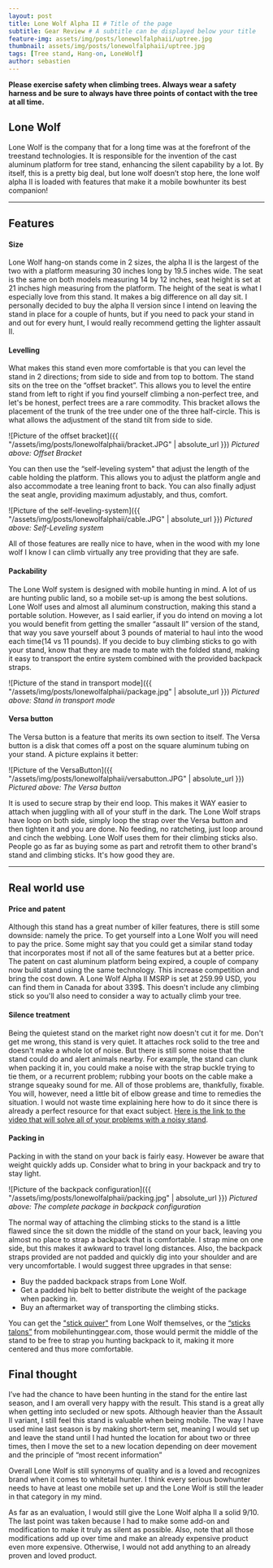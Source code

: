 ```yaml
---
layout: post
title: Lone Wolf Alpha II # Title of the page
subtitle: Gear Review # A subtitle can be displayed below your title
feature-img: assets/img/posts/lonewolfalphaii/uptree.jpg
thumbnail: assets/img/posts/lonewolfalphaii/uptree.jpg
tags: [Tree stand, Hang-on, LoneWolf]
author: sebastien
---
```

**Please exercise safety when climbing trees. Always wear a safety harness and be sure to always have three points of contact with the tree at all time.**

## Lone Wolf

Lone Wolf is the company that for a long time was at the forefront of the treestand technologies. It is responsible for the invention of the cast aluminum platform for tree stand, enhancing the silent capability by a lot. By itself, this is a pretty big deal, but lone wolf doesn’t stop here, the lone wolf alpha II is loaded with features that make it a mobile bowhunter its best companion!

*****

## Features

#### Size

Lone Wolf hang-on stands come in 2 sizes, the alpha II is the largest of the two with a platform measuring 30 inches long by 19.5 inches wide. The seat is the same on both models measuring 14 by 12 inches, seat height is set at 21 inches high measuring from the platform. The height of the seat is what I especially love from this stand. It makes a big difference on all day sit. I personally decided to buy the alpha II version since I intend on leaving the stand in place for a couple of hunts, but if you need to pack your stand in and out for every hunt, I would really recommend getting the lighter assault II.

#### Levelling

What makes this stand even more comfortable is that you can level the stand in 2 directions; from side to side and from top to bottom. The stand sits on the tree on the “offset bracket”. This allows you to level the entire stand from left to right if you find yourself climbing a non-perfect tree, and let's be honest, perfect trees are a rare commodity. This bracket allows the placement of the trunk of the tree under one of the three half-circle. This is what allows the adjustment of the stand tilt from side to side.

![Picture of the offset bracket]({{ "/assets/img/posts/lonewolfalphaii/bracket.JPG" | absolute_url }})
*Pictured above: Offset Bracket*

You can then use the “self-leveling system" that adjust the length of the cable holding the platform. This allows you to adjust the platform angle and also accommodate a tree leaning front to back. You can also finally adjust the seat angle, providing maximum adjustably, and thus, comfort.

![Picture of the self-leveling-system]({{ "/assets/img/posts/lonewolfalphaii/cable.JPG" | absolute_url }})
*Pictured above: Self-Leveling system*

All of those features are really nice to have, when in the wood with my lone wolf I know I can climb virtually any tree providing that they are safe.

#### Packability

The Lone Wolf system is designed with mobile hunting in mind. A lot of us are hunting public land, so a mobile set-up is among the best solutions. Lone Wolf uses and almost all aluminum construction, making this stand a portable solution. However, as I said earlier, if you do intend on moving a lot you would benefit from getting the smaller “assault II” version of the stand, that way you save yourself about 3 pounds of material to haul into the wood each time(14 vs 11 pounds). If you decide to buy climbing sticks to go with your stand, know that they are made to mate with the folded stand, making it easy to transport the entire system combined with the provided backpack straps.

![Picture of the stand in transport mode]({{ "/assets/img/posts/lonewolfalphaii/package.jpg" | absolute_url }})
*Pictured above: Stand in transport mode*

#### Versa button

The Versa button is a feature that merits its own section to itself. The Versa button is a disk that comes off a post on the square aluminum tubing on your stand. A picture explains it better:

![Picture of the VersaButton]({{ "/assets/img/posts/lonewolfalphaii/versabutton.JPG" | absolute_url }})
*Pictured above: The Versa button*

It is used to secure strap by their end loop. This makes it WAY easier to attach when juggling with all of your stuff in the dark. The Lone Wolf straps have loop on both side, simply loop the strap over the Versa button and then tighten it and you are done. No feeding, no ratcheting, just loop around and cinch the webbing. Lone Wolf uses them for their climbing sticks also. People go as far as buying some as part and retrofit them to other brand's stand and climbing sticks. It's how good they are.

*****

## Real world use

#### Price and patent

Although this stand has a great number of killer features, there is still some downside: namely the price. To get yourself into a Lone Wolf you will need to pay the price. Some might say that you could get a similar stand today that incorporates most if not all of the same features but at a better price. The patent on cast aluminum platform being expired, a couple of company now build stand using the same technology. This increase competition and bring the cost down. A Lone Wolf Alpha II MSRP is set at 259.99 USD, you can find them in Canada for about 339$. This doesn't include any climbing stick so you'll also need to consider a way to actually climb your tree.

#### Silence treatment

Being the quietest stand on the market right now doesn't cut it for me. Don't get me wrong, this stand is very quiet. It attaches rock solid to the tree and doesn't make a whole lot of noise. But there is still some noise that the stand could do and alert animals nearby. For example, the stand can clunk when packing it in, you could make a noise with the strap buckle trying to tie them, or a recurrent problem; rubbing your boots on the cable make a strange squeaky sound for me. All of those problems are, thankfully, fixable. You will, however, need a little bit of elbow grease and time to remedies the situation. I would not waste time explaining here how to do it since there is already a perfect resource for that exact subject. [Here is the link to the video that will solve all of your problems with a noisy stand](https://www.youtube.com/watch?v=U_22dM-YGnY).

#### Packing in

Packing in with the stand on your back is fairly easy. However be aware that weight quickly adds up. Consider what to bring in your backpack and try to stay light.

![Picture of the backpack configuration]({{ "/assets/img/posts/lonewolfalphaii/packing.jpg" | absolute_url }})
*Pictured above: The complete package in backpack configuration*

 The normal way of attaching the climbing sticks to the stand is a little flawed since the sit down the middle of the stand on your back, leaving you almost no place to strap a backpack that is comfortable. I strap mine on one side, but this makes it awkward to travel long distances. Also, the backpack straps provided are not padded and quickly dig into your shoulder and are very uncomfortable. I would suggest three upgrades in that sense:
- Buy the padded backpack straps from Lone Wolf.
- Get a padded hip belt to better distribute the weight of the package when packing in.
- Buy an aftermarket way of transporting the climbing sticks.

You can get the ["stick quiver"](https://www.lonewolfhuntingproducts.com/shop/Products/Alpha-Tech-Stick-Quiver__AT-SQ.aspx) from Lone Wolf themselves, or the [“sticks talons”](http://www.mobilehuntinggear.com) from mobilehuntinggear.com, those would permit the middle of the stand to be free to strap you hunting backpack to it, making it more centered and thus more comfortable.

## Final thought

I’ve had the chance to have been hunting in the stand for the entire last season, and I am overall very happy with the result. This stand is a great ally when getting into secluded or new spots. Although heavier than the Assault II variant, I still feel this stand is valuable when being mobile. The way I have used mine last season is by making short-term set, meaning I would set up and leave the stand until I had hunted the location for about two or three times, then I move the set to a new location depending on deer movement and the principle of “most recent information”

Overall Lone Wolf is still synonyms of quality and is a loved and recognizes brand when it comes to whitetail hunter. I think every serious bowhunter needs to have at least one mobile set up and the Lone Wolf is still the leader in that category in my mind.

As far as an evaluation, I would still give the Lone Wolf alpha II a solid 9/10. The last point was taken because I had to make some add-on and modification to make it truly as silent as possible. Also, note that all those modifications add up over time and make an already expensive product even more expensive. Otherwise, I would not add anything to an already proven and loved product.
